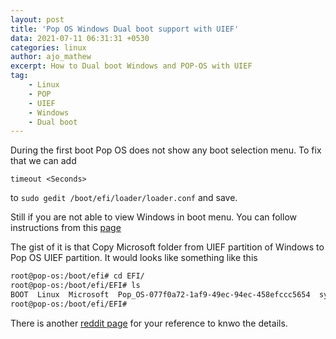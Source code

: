 ```yaml
---
layout: post
title: 'Pop OS Windows Dual boot support with UIEF'
data: 2021-07-11 06:31:31 +0530
categories: linux
author: ajo_mathew
excerpt: How to Dual boot Windows and POP-OS with UIEF
tag:
    - Linux
    - POP
    - UIEF
    - Windows
    - Dual boot
---
```


During the first boot Pop OS does not show any boot selection menu. To fix that we can add 

`timeout <Seconds>`

to `sudo gedit /boot/efi/loader/loader.conf` and save.

Still if you are not able to view Windows in boot menu. You can follow instructions from this [page](https://github.com/spxak1/weywot/blob/main/Pop_OS_Dual_Boot.md)

The gist of it is that Copy Microsoft folder from UIEF partition of Windows to Pop OS UIEF partition.  It would looks like something like this

``` bash
root@pop-os:/boot/efi# cd EFI/
root@pop-os:/boot/efi/EFI# ls
BOOT  Linux  Microsoft  Pop_OS-077f0a72-1af9-49ec-94ec-458efccc5654  systemd
root@pop-os:/boot/efi/EFI# 
```

There is another [reddit page](https://www.reddit.com/r/pop_os/comments/gjsr6r/psa_how_to_dual_boot_pop_os_with_windows_with_a/) for your reference to knwo the details.